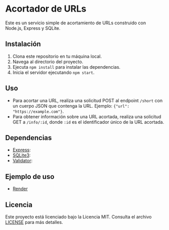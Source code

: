 # Acortador de URLs

Este es un servicio simple de acortamiento de URLs construido con Node.js, Express y SQLite.

## Instalación

1. Clona este repositorio en tu máquina local.
2. Navega al directorio del proyecto.
3. Ejecuta `npm install` para instalar las dependencias.
4. Inicia el servidor ejecutando `npm start`.

## Uso

- Para acortar una URL, realiza una solicitud POST al endpoint `/short` con un cuerpo JSON que contenga la URL. Ejemplo: `{"url": "https://example.com"}`.
- Para obtener información sobre una URL acortada, realiza una solicitud GET a `/info/:id`, donde `:id` es el identificador único de la URL acortada.

## Dependencias

- [Express](https://www.npmjs.com/package/express):
- [SQLite3](https://www.npmjs.com/package/sqlite3): 
- [Validator](https://www.npmjs.com/package/validator): 
## Ejemplo de uso
- [Render](https://acortador-de-url.onrender.com/)
## Licencia

Este proyecto está licenciado bajo la Licencia MIT. Consulta el archivo [LICENSE](LICENSE) para más detalles.

